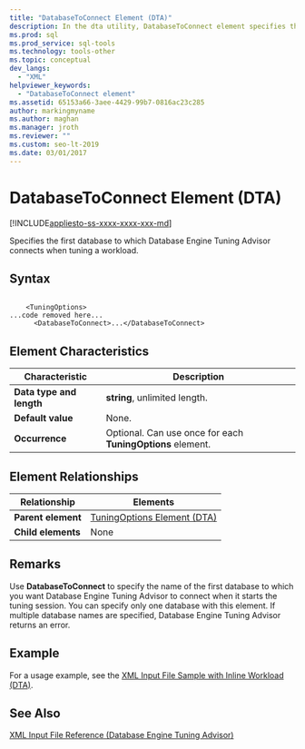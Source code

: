 ```yaml
---
title: "DatabaseToConnect Element (DTA)"
description: In the dta utility, DatabaseToConnect element specifies the first database to which Database Engine Tuning Advisor connects when tuning a workload.
ms.prod: sql
ms.prod_service: sql-tools
ms.technology: tools-other
ms.topic: conceptual
dev_langs: 
  - "XML"
helpviewer_keywords: 
  - "DatabaseToConnect element"
ms.assetid: 65153a66-3aee-4429-99b7-0816ac23c285
author: markingmyname
ms.author: maghan
ms.manager: jroth
ms.reviewer: ""
ms.custom: seo-lt-2019
ms.date: 03/01/2017
---
```


# DatabaseToConnect Element (DTA)

[!INCLUDE[appliesto-ss-xxxx-xxxx-xxx-md](../../includes/appliesto-ss-xxxx-xxxx-xxx-md.md)]

Specifies the first database to which Database Engine Tuning Advisor connects when tuning a workload.  
  
## Syntax  
  
```  
  
    <TuningOptions>  
...code removed here...  
      <DatabaseToConnect>...</DatabaseToConnect>  
```  
  
## Element Characteristics  
  
|Characteristic|Description|  
|--------------------|-----------------|  
|**Data type and length**|**string**, unlimited length.|  
|**Default value**|None.|  
|**Occurrence**|Optional. Can use once for each **TuningOptions** element.|  
  
## Element Relationships  
  
|Relationship|Elements|  
|------------------|--------------|  
|**Parent element**|[TuningOptions Element &#40;DTA&#41;](../../tools/dta/tuningoptions-element-dta.md)|  
|**Child elements**|None|  
  
## Remarks  
 Use **DatabaseToConnect** to specify the name of the first database to which you want Database Engine Tuning Advisor to connect when it starts the tuning session. You can specify only one database with this element. If multiple database names are specified, Database Engine Tuning Advisor returns an error.  
  
## Example  
 For a usage example, see the [XML Input File Sample with Inline Workload &#40;DTA&#41;](../../tools/dta/xml-input-file-sample-with-inline-workload-dta.md).  
  
## See Also  
 [XML Input File Reference &#40;Database Engine Tuning Advisor&#41;](../../tools/dta/xml-input-file-reference-database-engine-tuning-advisor.md)  
  
  
